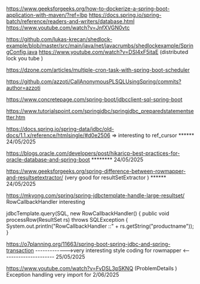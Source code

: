 https://www.geeksforgeeks.org/how-to-dockerize-a-spring-boot-application-with-maven/?ref=lbp
https://docs.spring.io/spring-batch/reference/readers-and-writers/database.html
https://www.youtube.com/watch?v=JnfXVGN0vtc

https://github.com/lukas-krecan/shedlock-example/blob/master/src/main/java/net/javacrumbs/shedlockexample/SpringConfig.java
https://www.youtube.com/watch?v=DSl4xF5itaE    (distributed lock you tube ) 

https://dzone.com/articles/multiple-cron-task-with-spring-boot-scheduler

https://github.com/azzoti/CallAnonymousPLSQLUsingSpring/commits?author=azzoti


https://www.concretepage.com/spring-boot/jdbcclient-sql-spring-boot

https://www.tutorialspoint.com/springjdbc/springjdbc_preparedstatementsetter.htm

https://docs.spring.io/spring-data/jdbc/old-docs/1.1.x/reference/htmlsingle/#d0e2506   => interesting to ref_cursor  ****** 24/05/2025

https://blogs.oracle.com/developers/post/hikaricp-best-practices-for-oracle-database-and-spring-boot   ********    24/05/2025

https://www.geeksforgeeks.org/spring-difference-between-rowmapper-and-resultsetextractor/  (very good for resultSetExtractor ) ****** 24/05/2025


https://mkyong.com/spring/spring-jdbctemplate-handle-large-resultset/     RowCallbackHandler interesting

jdbcTemplate.query(SQL, new RowCallbackHandler() {
  public void processRow(ResultSet rs) throws SQLException {
    System.out.println("RowCallbackHandler ::" + rs.getString("productname"));
  }


  https://o7planning.org/11663/spring-boot-spring-jdbc-and-spring-transaction  ------------->very interesting style coding for rowmapper <---------------------- 25/05/2025

  https://www.youtube.com/watch?v=FvDSL3pSKNQ   (ProblemDetails ) Exception handling very import for 2/06/2025
